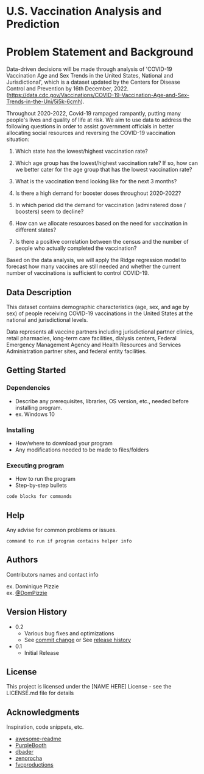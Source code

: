 # U.S. Vaccination Analysis and Prediction

# Problem Statement and Background

Data-driven decisions will be made through analysis of 'COVID-19 Vaccination Age and Sex Trends in the United States, National and Jurisdictional', which is a dataset updated by the Centers for Disease Control and Prevention by 16th December, 2022. (https://data.cdc.gov/Vaccinations/COVID-19-Vaccination-Age-and-Sex-Trends-in-the-Uni/5i5k-6cmh). 

Throughout 2020-2022, Covid-19 rampaged rampantly, putting many people's lives and quality of life at risk. We aim to use data to address the following questions in order to assist government officials in better allocating social resources and reversing the COVID-19 vaccination situation:

1. Which state has the lowest/highest vaccination rate? 

2. Which age group has the lowest/highest vaccination rate? If so, how can we better cater for the age group that has the lowest vaccination rate?

3. What is the vaccination trend looking like for the next 3 months?

4. Is there a high demand for booster doses throughout 2020-2022?

5. In which period did the demand for vaccination (adminstered dose / boosters) seem to decline?

6. How can we allocate resources based on the need for vaccination in different states? 

7. Is there a positive correlation between the census and the number of people who actually completed the vaccination? 


Based on the data analysis, we will apply the Ridge regression model to forecast how many vaccines are still needed and whether the current number of vaccinations is sufficient to control COVID-19.

##  Data Description

This dataset contains demographic characteristics (age, sex, and age by sex) of people receiving COVID-19 vaccinations in the United States at the national and jurisdictional levels.

Data represents all vaccine partners including jurisdictional partner clinics, retail pharmacies, long-term care facilities, dialysis centers, Federal Emergency Management Agency and Health Resources and Services Administration partner sites, and federal entity facilities. 

## Getting Started

### Dependencies

* Describe any prerequisites, libraries, OS version, etc., needed before installing program.
* ex. Windows 10

### Installing

* How/where to download your program
* Any modifications needed to be made to files/folders

### Executing program

* How to run the program
* Step-by-step bullets
```
code blocks for commands
```

## Help

Any advise for common problems or issues.
```
command to run if program contains helper info
```

## Authors

Contributors names and contact info

ex. Dominique Pizzie  
ex. [@DomPizzie](https://twitter.com/dompizzie)

## Version History

* 0.2
    * Various bug fixes and optimizations
    * See [commit change]() or See [release history]()
* 0.1
    * Initial Release

## License

This project is licensed under the [NAME HERE] License - see the LICENSE.md file for details

## Acknowledgments

Inspiration, code snippets, etc.
* [awesome-readme](https://github.com/matiassingers/awesome-readme)
* [PurpleBooth](https://gist.github.com/PurpleBooth/109311bb0361f32d87a2)
* [dbader](https://github.com/dbader/readme-template)
* [zenorocha](https://gist.github.com/zenorocha/4526327)
* [fvcproductions](https://gist.github.com/fvcproductions/1bfc2d4aecb01a834b46)
